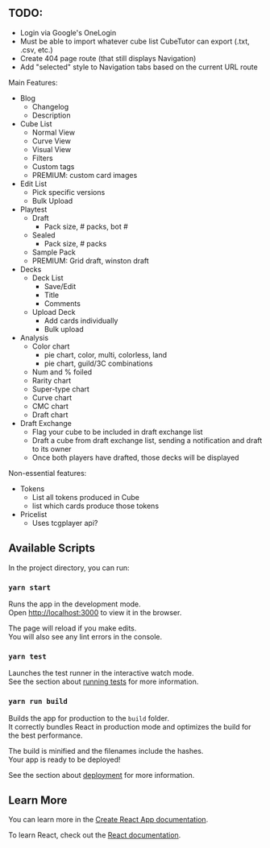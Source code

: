 ## TODO:

-   Login via Google's OneLogin
-   Must be able to import whatever cube list CubeTutor can export (.txt, .csv, etc.)
-   Create 404 page route (that still displays Navigation)
-   Add "selected" style to Navigation tabs based on the current URL route

Main Features:

-   Blog
    -   Changelog
    -   Description
-   Cube List
    -   Normal View
    -   Curve View
    -   Visual View
    -   Filters
    -   Custom tags
    -   PREMIUM: custom card images
-   Edit List
    -   Pick specific versions
    -   Bulk Upload
-   Playtest
    -   Draft
        -   Pack size, # packs, bot #
    -   Sealed
        -   Pack size, # packs
    -   Sample Pack
    -   PREMIUM: Grid draft, winston draft
-   Decks
    -   Deck List
        -   Save/Edit
        -   Title
        -   Comments
    -   Upload Deck
        -   Add cards individually
        -   Bulk upload
-   Analysis
    -   Color chart
        -   pie chart, color, multi, colorless, land
        -   pie chart, guild/3C combinations
    -   Num and % foiled
    -   Rarity chart
    -   Super-type chart
    -   Curve chart
    -   CMC chart
    -   Draft chart
-   Draft Exchange
    -   Flag your cube to be included in draft exchange list
    -   Draft a cube from draft exchange list, sending a notification and draft to its owner
    -   Once both players have drafted, those decks will be displayed

Non-essential features:

-   Tokens
    -   List all tokens produced in Cube
    -   list which cards produce those tokens
-   Pricelist
    -   Uses tcgplayer api?

## Available Scripts

In the project directory, you can run:

### `yarn start`

Runs the app in the development mode.<br>
Open [http://localhost:3000](http://localhost:3000) to view it in the browser.

The page will reload if you make edits.<br>
You will also see any lint errors in the console.

### `yarn test`

Launches the test runner in the interactive watch mode.<br>
See the section about [running tests](https://facebook.github.io/create-react-app/docs/running-tests) for more information.

### `yarn run build`

Builds the app for production to the `build` folder.<br>
It correctly bundles React in production mode and optimizes the build for the best performance.

The build is minified and the filenames include the hashes.<br>
Your app is ready to be deployed!

See the section about [deployment](https://facebook.github.io/create-react-app/docs/deployment) for more information.

## Learn More

You can learn more in the [Create React App documentation](https://facebook.github.io/create-react-app/docs/getting-started).

To learn React, check out the [React documentation](https://reactjs.org/).
